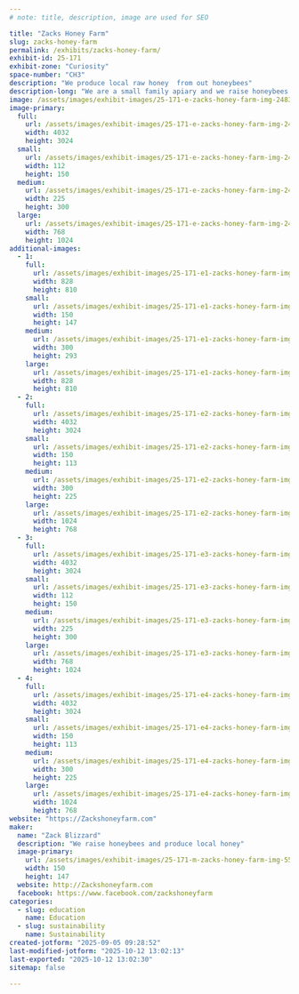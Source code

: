 ```yaml
---
# note: title, description, image are used for SEO

title: "Zacks Honey Farm"
slug: zacks-honey-farm
permalink: /exhibits/zacks-honey-farm/
exhibit-id: 25-171
exhibit-zone: "Curiosity"
space-number: "CH3"
description: "We produce local raw honey  from out honeybees"
description-long: "We are a small family apiary and we raise honeybees and produce pure raw honey as well as artisinal honey."
image: /assets/images/exhibit-images/25-171-e-zacks-honey-farm-img-2483-225x300.jpeg
image-primary: 
  full:
    url: /assets/images/exhibit-images/25-171-e-zacks-honey-farm-img-2483-full.jpeg
    width: 4032
    height: 3024
  small:
    url: /assets/images/exhibit-images/25-171-e-zacks-honey-farm-img-2483-112x150.jpeg
    width: 112
    height: 150
  medium:
    url: /assets/images/exhibit-images/25-171-e-zacks-honey-farm-img-2483-225x300.jpeg
    width: 225
    height: 300
  large:
    url: /assets/images/exhibit-images/25-171-e-zacks-honey-farm-img-2483-768x1024.jpeg
    width: 768
    height: 1024
additional-images: 
  - 1:
    full:
      url: /assets/images/exhibit-images/25-171-e1-zacks-honey-farm-img-5509-2935-full.jpeg
      width: 828
      height: 810
    small:
      url: /assets/images/exhibit-images/25-171-e1-zacks-honey-farm-img-5509-2935-150x147.jpeg
      width: 150
      height: 147
    medium:
      url: /assets/images/exhibit-images/25-171-e1-zacks-honey-farm-img-5509-2935-300x293.jpeg
      width: 300
      height: 293
    large:
      url: /assets/images/exhibit-images/25-171-e1-zacks-honey-farm-img-5509-2935-828x810.jpeg
      width: 828
      height: 810
  - 2:
    full:
      url: /assets/images/exhibit-images/25-171-e2-zacks-honey-farm-img-3114-full.jpeg
      width: 4032
      height: 3024
    small:
      url: /assets/images/exhibit-images/25-171-e2-zacks-honey-farm-img-3114-150x113.jpeg
      width: 150
      height: 113
    medium:
      url: /assets/images/exhibit-images/25-171-e2-zacks-honey-farm-img-3114-300x225.jpeg
      width: 300
      height: 225
    large:
      url: /assets/images/exhibit-images/25-171-e2-zacks-honey-farm-img-3114-1024x768.jpeg
      width: 1024
      height: 768
  - 3:
    full:
      url: /assets/images/exhibit-images/25-171-e3-zacks-honey-farm-img-5267-full.jpeg
      width: 4032
      height: 3024
    small:
      url: /assets/images/exhibit-images/25-171-e3-zacks-honey-farm-img-5267-112x150.jpeg
      width: 112
      height: 150
    medium:
      url: /assets/images/exhibit-images/25-171-e3-zacks-honey-farm-img-5267-225x300.jpeg
      width: 225
      height: 300
    large:
      url: /assets/images/exhibit-images/25-171-e3-zacks-honey-farm-img-5267-768x1024.jpeg
      width: 768
      height: 1024
  - 4:
    full:
      url: /assets/images/exhibit-images/25-171-e4-zacks-honey-farm-img-3099-full.jpeg
      width: 4032
      height: 3024
    small:
      url: /assets/images/exhibit-images/25-171-e4-zacks-honey-farm-img-3099-150x113.jpeg
      width: 150
      height: 113
    medium:
      url: /assets/images/exhibit-images/25-171-e4-zacks-honey-farm-img-3099-300x225.jpeg
      width: 300
      height: 225
    large:
      url: /assets/images/exhibit-images/25-171-e4-zacks-honey-farm-img-3099-1024x768.jpeg
      width: 1024
      height: 768
website: "https://Zackshoneyfarm.com"
maker: 
  name: "Zack Blizzard"
  description: "We raise honeybees and produce local honey"
  image-primary:
    url: /assets/images/exhibit-images/25-171-m-zacks-honey-farm-img-5509-300x293.jpeg
    width: 150
    height: 147
  website: http://Zackshoneyfarm.com
  facebook: https://www.facebook.com/zackshoneyfarm
categories: 
  - slug: education
    name: Education
  - slug: sustainability
    name: Sustainability
created-jotform: "2025-09-05 09:28:52"
last-modified-jotform: "2025-10-12 13:02:13"
last-exported: "2025-10-12 13:02:30"
sitemap: false

---
```

